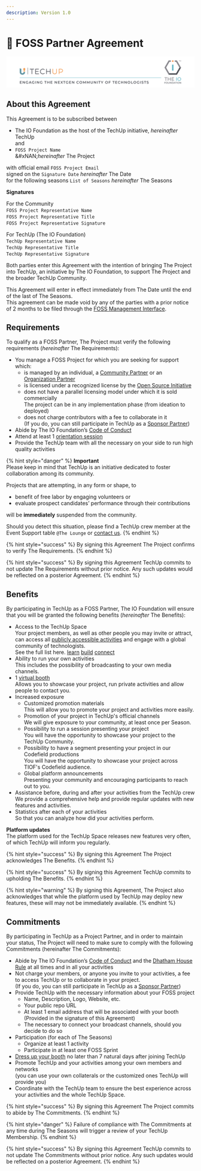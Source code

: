 ```yaml
---
description: Version 1.0
---
```


# 🤝 FOSS Partner Agreement

![](<../../Documentation/.gitbook/assets/image (1).png>)

## About this Agreement

This Agreement is to be subscribed between

* The IO Foundation as the host of the TechUp initiative, _hereinafter_ TechUp\
  and
* `FOSS Project Name` \
  &#xNAN;_&#x68;ereinafter_ The Project

with official email `FOSS Project Email` \
signed on the `Signature Date`                            _hereinafter_ The Date\
for the following seasons `List of Seasons` _hereinafter_ The Seasons

**Signatures**

For the Community\
`FOSS Project Representative Name`\
`FOSS Project Representative Title`\
`FOSS Project Representative Signature`

For TechUp (The IO Foundation)\
`TechUp Representative Name`\
`TechUp Representative Title`\
`TechUp Representative Signature`

Both parties enter this Agreement with the intention of bringing The Project into TechUp, an initiative by The IO Foundation, to support The Project and the broader TechUp Community.

This Agreement will enter in effect immediately from The Date until the end of the last of The Seasons.\
This agreement can be made void by any of the parties with a prior notice of 2 months to be filed through the [FOSS Management Interface](https://tiof.click/TUTarianFOSSLifecycleManagement).

## Requirements

To qualify as a FOSS Partner, The Project must verify the following requirements (_hereinafter_ The Requirements):

* You manage a FOSS Project for which you are seeking for support which:
  * is managed by an individual, a [Community Partner](../communities/) or an [Organization Partner](../organizations/)
  * is licensed under a recognized license by the [Open Source Initiative](https://opensource.org/licenses)
  * does not have a parallel licensing model under which it is sold commercially\
    The project can be in any implementation phase (from ideation to deployed)
  * does not charge contributors with a fee to collaborate in it\
    (If you do, you can still participate in TechUp as a [Sponsor Partner](../sponsors/))
* Abide by The IO Foundation’s [Code of Conduct](https://tiof.click/TIOFPolicyCoC)
* Attend at least 1 [orientation session](../../activities/learn/orientation-sessions.md)
* Provide the TechUp team with all the necessary on your side to run high quality activities

{% hint style="danger" %}
**Important**\
Please keep in mind that TechUp is an initiative dedicated to foster collaboration among its community.

Projects that are attempting, in any form or shape, to

* benefit of free labor by engaging volunteers or
* evaluate prospect candidates’ performance through their contributions

will be **immediately** suspended from the community.



Should you detect this situation, please find a TechUp crew member at the Event Support table `@The Lounge` or [contact us](https://tiof.click/TUTarianVirtualAssistant).
{% endhint %}

{% hint style="success" %}
By signing this Agreement The Project confirms to verify The Requirements.
{% endhint %}

{% hint style="success" %}
By signing this Agreement TechUp commits to not update The Requirements without prior notice. Any such updates would be reflected on a posterior Agreement.
{% endhint %}

## Benefits

By participating in TechUp as a FOSS Partner, The IO Foundation will ensure that you will be granted the following benefits (_hereinafter_ The Benefits):

* Access to the TechUp Space\
  Your project members, as well as other people you may invite or attract, can access all [publicly accessible activities](../../about/documentation/terminology.md#publicly-accessible-activity) and engage with a global community of technologists.\
  See the full list here. [learn](../../activities/learn/ "mention") [build](../../activities/build/ "mention") [connect](../../activities/connect/ "mention")
* Ability to run your own activities\
  This includes the possibility of broadcasting to your own media channels.
* 1 [virtual booth](../../techup-space/booths.md)\
  Allows you to showcase your project, run private activities and allow people to contact you.
* Increased exposure
  * Customized promotion materials\
    This will allow you to promote your project and activities more easily.
  * Promotion of your project in TechUp's official channels\
    We will give exposure to your community, at least once per Season.
  * Possibility to run a session presenting your project\
    You will have the opportunity to showcase your project to the TechUp Community.
  * Possibility to have a segment presenting your project in our Codefield productions\
    You will have the opportunity to showcase your project across TIOF's Codefield audience.
  * Global platform announcements\
    Presenting your community and encouraging participants to reach out to you.
* Assistance before, during and after your activities from the TechUp crew\
  We provide a comprehensive help and provide regular updates with new features and activities.
* Statistics after each of your activities\
  So that you can analyze how did your activities perform.

**Platform updates**\
The platform used for the TechUp Space releases new features very often, of which TechUp will inform you regularly.

{% hint style="success" %}
By signing this Agreement The Project acknowledges The Benefits.
{% endhint %}

{% hint style="success" %}
By signing this Agreement TechUp commits to upholding The Benefits.
{% endhint %}

{% hint style="warning" %}
By signing this Agreement, The Project also acknowledges that while the platform used by TechUp may deploy new features, these will may not be immediately available.
{% endhint %}

## Commitments

By participating in TechUp as a Project Partner, and in order to maintain your status, The Project will need to make sure to comply with the following Commitments (hereinafter The Commitments):

* Abide by The IO Foundation’s [Code of Conduct](https://tiof.click/TIOFPolicyCoC) and the [Dhatham House Rule](broken-reference) at all times and in all your activities
* Not charge your members, or anyone you invite to your activities, a fee to access TechUp or to collaborate in your project.\
  (If you do, you can still participate in TechUp as a [Sponsor Partner](../sponsors/))
* Provide TechUp with the necessary information about your FOSS project
  * Name, Description, Logo, Website, etc.
  * Your public repo URL
  * At least 1 email address that will be associated with your booth\
    (Provided in the signature of this Agreement)
  * The necessary to connect your broadcast channels, should you decide to do so
* Participation (for each of The Seasons)
  * Organize at least 1 activity
  * Participate in at least one FOSS Sprint
* [Dress up your booth](https://help.airmeet.com/support/solutions/articles/82000443874-how-to-setup-booths-in-airmeet) no later than 7 natural days after joining TechUp
* Promote TechUp and your activities among your own members and networks\
  (you can use your own collaterals or the customized ones TechUp will provide you)
* Coordinate with the TechUp team to ensure the best experience across your activities and the whole TechUp Space.

{% hint style="success" %}
By signing this Agreement The Project commits to abide by The Commitments.
{% endhint %}

{% hint style="danger" %}
Failure of compliance with The Commitments at any time during The Seasons will trigger a review of your TechUp Membership.
{% endhint %}

{% hint style="success" %}
By signing this Agreement TechUp commits to not update The Commitments without prior notice. Any such updates would be reflected on a posterior Agreement.
{% endhint %}
